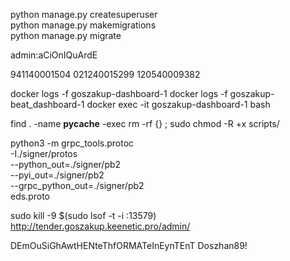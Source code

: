 python manage.py createsuperuser  
python manage.py makemigrations  
python manage.py migrate  

admin:aCiOnIQuArdE  

941140001504
021240015299
120540009382

docker logs -f goszakup-dashboard-1
docker logs -f goszakup-beat_dashboard-1
docker exec -it goszakup-dashboard-1 bash

find . -name __pycache__ -exec rm -rf {} \;
sudo chmod -R +x scripts/

python3 -m grpc_tools.protoc \
    -I./signer/protos \
    --python_out=./signer/pb2 \
    --pyi_out=./signer/pb2 \
    --grpc_python_out=./signer/pb2 \
    eds.proto

sudo kill -9 $(sudo lsof -t -i :13579)
http://tender.goszakup.keenetic.pro/admin/


DEmOuSiGhAwtHENteThfORMATeInEynTEnT
Doszhan89!
